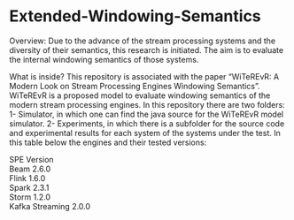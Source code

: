 # Extended-Windowing-Semantics
Overview:
Due to the advance of the stream processing systems and the diversity of their semantics, this research is initiated. The aim is to evaluate the internal windowing semantics of those systems. <br />

What is inside?
This repository is associated with the paper “WiTeREvR: A Modern Look on Stream Processing Engines Windowing Semantics”.
WiTeREvR is a proposed model to evaluate windowing semantics of the modern stream processing engines. 
In this repository there are two folders:
1- Simulator, in which one can find the java source for the WiTeREvR model simulator.
2- Experiments, in which there is a subfolder for the source code and experimental results for each system of the systems under the test. 
In this table below the engines and their tested versions: <br />

SPE 	Version <br />
Beam  	2.6.0 <br />
Flink	 1.6.0 <br />
Spark	 2.3.1 <br />
Storm	 1.2.0 <br />
Kafka  Streaming	2.0.0

